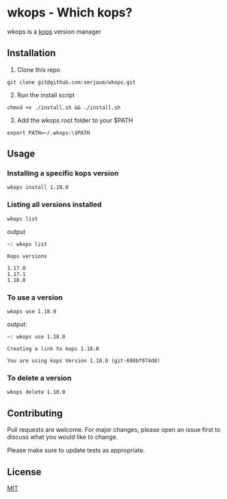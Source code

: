 # wkops - Which kops?

wkops is a [kops](https://github.com/kubernetes/kops) version manager

## Installation

1. Clone this repo

```
git clone git@github.com:serjaum/wkops.git
```

2. Run the install script

```
chmod +x ./install.sh && ./install.sh
```

3. Add the wkops root folder to your $PATH

```
export PATH=~/.wkops:\$PATH
```

## Usage

### Installing a specific kops version


```
wkops install 1.18.0
```

### Listing all versions installed

```
wkops list
```

output

```
~: wkops list

Kops versions

1.17.0
1.17.1
1.18.0
```

### To use a version

```
wkops use 1.18.0
```

output:

```
~: wkops use 1.18.0

Creating a link to kops 1.18.0

You are using kops Version 1.18.0 (git-698bf974d8)
```

### To delete a version

```
wkops delete 1.18.0
```

## Contributing
Pull requests are welcome. For major changes, please open an issue first to discuss what you would like to change.

Please make sure to update tests as appropriate.

## License
[MIT](https://choosealicense.com/licenses/mit/)
